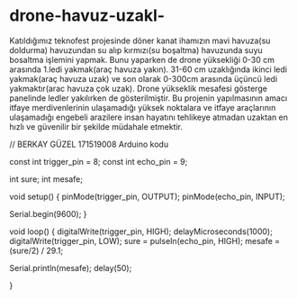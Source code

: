 # drone-havuz-uzakl-
Katıldığımız teknofest projesinde döner kanat ihamızın mavi havuza(su doldurma) havuzundan su alıp kırmızı(su boşaltma) havuzunda suyu bosaltma işlemini yapmak.
Bunu yaparken de drone yüksekliği 0-30 cm arasında 1.ledi yakmak(araç havuza yakın). 31-60 cm uzaklığında ikinci ledi yakmak(araç havuza uzak) ve son olarak 0-300cm arasında üçüncü ledi yakmaktır(arac havuza çok uzak).
Drone yükseklik mesafesi gösterge panelinde ledler yakılırken de gösterilmiştir.
Bu projenin yapılmasının amacı itfaye merdivenlerinin ulaşamadığı yüksek noktalara ve itfaye araçlarının ulaşamadığı engebeli arazilere insan hayatını tehlikeye atmadan uzaktan en hızlı ve güvenilir bir şekilde müdahale etmektir.

// BERKAY GÜZEL 171519008  Arduino kodu

const int trigger_pin = 8;
const int echo_pin = 9;

int sure;
int mesafe;

void setup() {
  pinMode(trigger_pin, OUTPUT);
  pinMode(echo_pin, INPUT);

  Serial.begin(9600);
}

void loop() {
  digitalWrite(trigger_pin, HIGH);
  delayMicroseconds(1000);
  digitalWrite(trigger_pin, LOW);
  sure = pulseIn(echo_pin, HIGH);
  mesafe = (sure/2) / 29.1;

 
  Serial.println(mesafe);
  delay(50);

}
